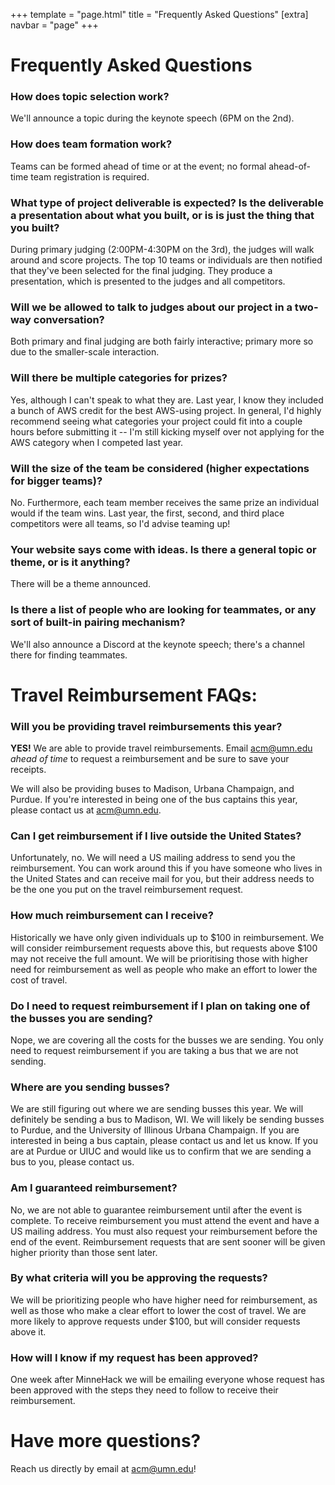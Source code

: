 +++
template = "page.html"
title = "Frequently Asked Questions"
[extra]
navbar = "page"
+++

# Frequently Asked Questions

### How does topic selection work?

We'll announce a topic during the keynote speech (6PM on the 2nd).

### How does team formation work?
	
Teams can be formed ahead of time or at the event; no formal ahead-of-time team registration is required.

### What type of project deliverable is expected? Is the deliverable a presentation about what you built, or is is just the thing that you built?
	
During primary judging (2:00PM-4:30PM on the 3rd), the judges will walk around and score projects. The top 10 teams or individuals are then notified that they've been selected for the final judging. They produce a presentation, which is presented to the judges and all competitors.
		
### Will we be allowed to talk to judges about our project in a two-way conversation?

Both primary and final judging are both fairly interactive; primary more so due to the smaller-scale interaction.

### Will there be multiple categories for prizes?
	
Yes, although I can't speak to what they are. Last year, I know they included a bunch of AWS credit for the best AWS-using project. In general, I'd highly recommend seeing what categories your project could fit into a couple hours before submitting it -- I'm still kicking myself over not applying for the AWS category when I competed last year.

### Will the size of the team be considered (higher expectations for bigger teams)?
	
No. Furthermore, each team member receives the same prize an individual would if the team wins. Last year, the first, second, and third place competitors were all teams, so I'd advise teaming up!

### Your website says come with ideas.  Is there a general topic or theme, or is it anything?
	
There will be a theme announced.

### Is there a list of people who are looking for teammates, or any sort of built-in pairing mechanism?
	
We'll also announce a Discord at the keynote speech; there's a channel there for finding teammates.

# Travel Reimbursement FAQs:

### Will you be providing travel reimbursements this year?

**YES!** We are able to provide travel reimbursements. Email [acm@umn.edu](mailto:acm@umn.edu) *ahead of time* to request a reimbursement and be sure to save your receipts.

We will also be providing buses to Madison, Urbana Champaign, and Purdue. If you're interested in being one of the bus captains this year, please contact us at [acm@umn.edu](mailto:acm@umn.edu).

### Can I get reimbursement if I live outside the United States?

Unfortunately, no. We will need a US mailing address to send you the reimbursement. You can work around this if you have someone who lives in the United States and can receive mail for you, but their address needs to be the one you put on the travel reimbursement request.

### How much reimbursement can I receive?

Historically we have only given individuals up to $100 in reimbursement. We will consider reimbursement requests above this, but requests above $100 may not receive the full amount. We will be prioritising those with higher need for reimbursement as well as people who make an effort to lower the cost of travel.

### Do I need to request reimbursement if I plan on taking one of the busses you are sending?

Nope, we are covering all the costs for the busses we are sending. You only need to request reimbursement if you are taking a bus that we are not sending.

### Where are you sending busses?

We are still figuring out where we are sending busses this year. We will definitely be sending a bus to Madison, WI. We will likely be sending busses to Purdue, and the University of Illinous Urbana Champaign. If you are interested in being a bus captain, please contact us and let us know. If you are at Purdue or UIUC and would like us to confirm that we are sending a bus to you, please contact us. 

### Am I guaranteed reimbursement?

No, we are not able to guarantee reimbursement until after the event is complete. To receive reimbursement you must attend the event and have a US mailing address. You must also request your reimbursement before the end of the event. Reimbursement requests that are sent sooner will be given higher priority than those sent later.

### By what criteria will you be approving the requests?

We will be prioritizing people who have higher need for reimbursement, as well as those who make a clear effort to lower the cost of travel. We are more likely to approve requests under $100, but will consider requests above it.

### How will I know if my request has been approved?

One week after MinneHack we will be emailing everyone whose request has been approved with the steps they need to follow to receive their reimbursement. 

# Have more questions?

Reach us directly by email at [acm@umn.edu](mailto:acm@umn.edu)!
